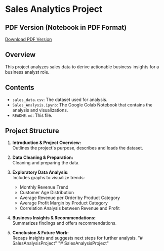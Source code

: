 # Sales Analytics Project

## PDF Version (Notebook in PDF Format)
[Download PDF Version](https://drive.google.com/file/d/1kI8FBquGz5H0e2DZGqXKzv2XSWEIcXOa/view?usp=sharing)


## Overview
This project analyzes sales data to derive actionable business insights for a business analyst role. 

## Contents
- `sales_data.csv`: The dataset used for analysis.
- `Sales_Analysis.ipynb`: The Google Colab Notebook that contains the analysis and visualizations.
- `README.md`: This file.

## Project Structure
1. **Introduction & Project Overview:**  
   Outlines the project's purpose, describes and loads the dataset.

3. **Data Cleaning & Preparation:**  
   Cleaning and preparing the data.

4. **Exploratory Data Analysis:**  
   Includes graphs to visualize trends:
   - Monthly Revenue Trend
   - Customer Age Distribution
   - Average Revenue per Order by Product Category
   - Average Profit Margin by Product Category
   - Correlation Analysis between Revenue and Profit

5. **Business Insights & Recommendations:**  
   Summarizes findings and offers recommendations.

6. **Conclusion & Future Work:**  
   Recaps insights and suggests next steps for further analysis.
"# SalesAnalysisProject" 
"# SalesAnalysisProject" 
